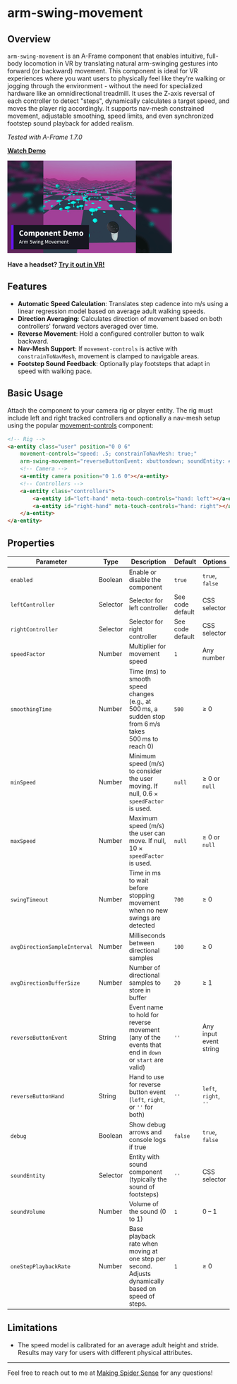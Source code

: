 # arm-swing-movement

## Overview

`arm-swing-movement` is an A-Frame component that enables intuitive, full-body locomotion in VR by translating natural arm-swinging gestures into forward (or backward) movement. This component is ideal for VR experiences where you want users to physically feel like they're walking or jogging through the environment - without the need for specialized hardware like an omnidirectional treadmill. It uses the Z-axis reversal of each controller to detect "steps", dynamically calculates a target speed, and moves the player rig accordingly. It supports nav-mesh constrained movement, adjustable smoothing, speed limits, and even synchronized footstep sound playback for added realism.

_Tested with A-Frame 1.7.0_

**[Watch Demo](https://www.youtube.com/watch?v=8FACeUliPiE)**

[![View Demo](assets/demo-thumbnail.png)](https://www.youtube.com/watch?v=8FACeUliPiE)

**Have a headset? [Try it out in VR!](https://makingspidersense.github.io/mss-aframe-kit/arm-swing-movement/example.html)**

## Features

- **Automatic Speed Calculation**: Translates step cadence into m/s using a linear regression model based on average adult walking speeds.
- **Direction Averaging**: Calculates direction of movement based on both controllers' forward vectors averaged over time.
- **Reverse Movement**: Hold a configured controller button to walk backward.
- **Nav-Mesh Support**: If `movement-controls` is active with `constrainToNavMesh`, movement is clamped to navigable areas.
- **Footstep Sound Feedback**: Optionally play footsteps that adapt in speed with walking pace.

## Basic Usage

Attach the component to your camera rig or player entity. The rig must include left and right tracked controllers and optionally a nav-mesh setup using the popular [movement-controls](https://github.com/c-frame/aframe-extras/blob/master/src/controls/README.md) component:

```html
<!-- Rig -->
<a-entity class="user" position="0 0 6"
    movement-controls="speed: .5; constrainToNavMesh: true;"
    arm-swing-movement="reverseButtonEvent: xbuttondown; soundEntity: #footsteps; soundVolume: .25; oneStepPlaybackRate: .75;">
    <!-- Camera -->
    <a-entity camera position="0 1.6 0"></a-entity>
    <!-- Controllers -->
    <a-entity class="controllers">
        <a-entity id="left-hand" meta-touch-controls="hand: left"></a-entity>
        <a-entity id="right-hand" meta-touch-controls="hand: right"></a-entity>
    </a-entity>
</a-entity>
```

## Properties

| Parameter                    | Type     | Description                                                                                           | Default          | Options                |
| ---------------------------- | -------- | ----------------------------------------------------------------------------------------------------- | ---------------- | ---------------------- |
| `enabled`                    | Boolean  | Enable or disable the component                                                                       | `true`           | `true`, `false`        |
| `leftController`             | Selector | Selector for left controller                                                                          | See code default | CSS selector           |
| `rightController`            | Selector | Selector for right controller                                                                         | See code default | CSS selector           |
| `speedFactor`                | Number   | Multiplier for movement speed                                                                         | `1`              | Any number             |
| `smoothingTime`              | Number   | Time (ms) to smooth speed changes (e.g., at 500 ms, a sudden stop from 6 m/s takes 500 ms to reach 0) | `500`            | ≥ 0                    |
| `minSpeed`                   | Number   | Minimum speed (m/s) to consider the user moving. If null, 0.6 × `speedFactor` is used.                | `null`           | ≥ 0 or `null`          |
| `maxSpeed`                   | Number   | Maximum speed (m/s) the user can move. If null, 10 × `speedFactor` is used.                           | `null`           | ≥ 0 or `null`          |
| `swingTimeout`               | Number   | Time in ms to wait before stopping movement when no new swings are detected                           | `700`            | ≥ 0                    |
| `avgDirectionSampleInterval` | Number   | Milliseconds between directional samples                                                              | `100`            | ≥ 0                    |
| `avgDirectionBufferSize`     | Number   | Number of directional samples to store in buffer                                                      | `20`             | ≥ 1                    |
| `reverseButtonEvent`         | String   | Event name to hold for reverse movement (any of the events that end in `down` or `start` are valid)   | `''`             | Any input event string |
| `reverseButtonHand`          | String   | Hand to use for reverse button event (`left`, `right`, or `''` for both)                              | `''`             | `left`, `right`, `''`  |
| `debug`                      | Boolean  | Show debug arrows and console logs if true                                                            | `false`          | `true`, `false`        |
| `soundEntity`                | Selector | Entity with sound component (typically the sound of footsteps)                                        | `''`             | CSS selector           |
| `soundVolume`                | Number   | Volume of the sound (0 to 1)                                                                          | `1`              | 0 – 1                  |
| `oneStepPlaybackRate`        | Number   | Base playback rate when moving at one step per second. Adjusts dynamically based on speed of steps.   | `1`              | ≥ 0                    |

## Limitations

- The speed model is calibrated for an average adult height and stride. Results may vary for users with different physical attributes.

---

Feel free to reach out to me at [Making Spider Sense](https://makingspidersense.com/contact/) for any questions!
